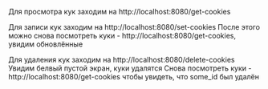 Для просмотра кук заходим на http://localhost:8080/get-cookies

Для записи кук заходим на http://localhost:8080/set-cookies
После этого можно снова посмотреть куки - http://localhost:8080/get-cookies, увидим обновлённые

Для удаления кук заходим на http://localhost:8080/delete-cookies
Увидим белвый пустой экран, куки удалятся
Снова посмотреть куки - http://localhost:8080/get-cookies чтобы увидеть, что some_id был удалён